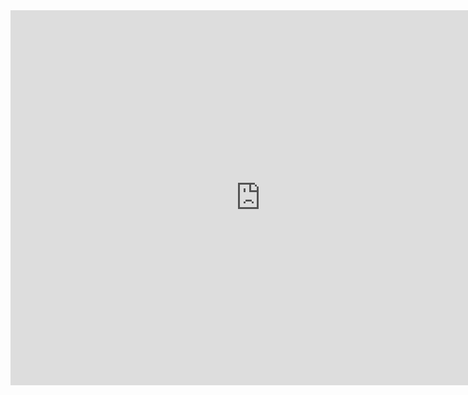 <div>
    <iframe src="https://discovery.biothings.io/ns/maSMP/maSMPProfiles:SoftwareManagementPlanProfile" height="600" width="800" allowfullscreen="" frameborder="0">
    </iframe>
</div>